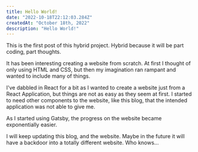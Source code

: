 ```yaml
---
title: Hello World!
date: "2022-10-18T22:12:03.284Z"
createdAt: "October 18th, 2022"
description: "Hello World!"
---
```


This is the first post of this hybrid project. Hybrid because it will be part coding, part thoughts. 

It has been interesting creating a website from scratch. At first I thought of only using HTML and CSS, but then my imagination ran rampant and wanted to include many of things. 

I've dabbled in React for a bit as I wanted to create a website just from a React Application, but things are not as easy as they seem at first. I started to need other components to the website, like this blog, that the intended application was not able to give me. 

As I started using Gatsby, the progress on the website became exponentially easier.

 I will keep updating this blog, and the website. Maybe in the future it will have a backdoor into a totally different website. Who knows...
 